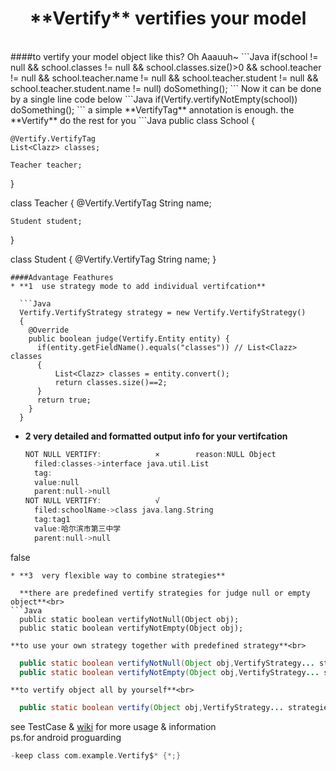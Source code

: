 <h1 align="center">**Vertify** vertifies your model</h1><br>
####to vertify your model object like this? Oh Aaauuh~
```Java
if(school != null && school.classes != null && school.classes.size()>0 && school.teacher != null
                  && school.teacher.name != null && school.teacher.student != null && school.teacher.student.name != null)
  doSomething();
```
Now it can be done by a single line code below
```Java
if(Vertify.vertifyNotEmpty(school))
  doSomething();
```
a simple **VertifyTag** annotation is enough. the **Vertify** do the rest for you
```Java
  public class School {

    @Vertify.VertifyTag
    List<Clazz> classes;

    Teacher teacher;
  }

  class Teacher
  {
    @Vertify.VertifyTag
    String name;
    
    Student student;
  }
  
  class Student
  {
    @Vertify.VertifyTag
    String name;
  }
```
####Advantage Feathures
* **1  use strategy mode to add individual vertifcation**

  ```Java
  Vertify.VertifyStrategy strategy = new Vertify.VertifyStrategy()
  {
    @Override
    public boolean judge(Vertify.Entity entity) {
      if(entity.getFieldName().equals("classes")) // List<Clazz> classes 
      {
          List<Clazz> classes = entity.convert();
          return classes.size()==2;
      }
      return true;
    }
  }
  ```
* **2  very detailed and formatted output info for your vertifcation**

  ```c
  NOT NULL VERTIFY:            ×		reason:NULL Object	
  	filed:classes->interface java.util.List
  	tag:
  	value:null
  	parent:null->null
  NOT NULL VERTIFY:            √	
  	filed:schoolName->class java.lang.String
  	tag:tag1
  	value:哈尔滨市第三中学
  	parent:null->null
false
  ```
* **3  very flexible way to combine strategies**

    **there are predefined vertify strategies for judge null or empty object**<br>
  ```Java
    public static boolean vertifyNotNull(Object obj);
    public static boolean vertifyNotEmpty(Object obj);
  ```
    **to use your own strategy together with predefined strategy**<br>
  ```Java
    public static boolean vertifyNotNull(Object obj,VertifyStrategy... strategies)
    public static boolean vertifyNotEmpty(Object obj,VertifyStrategy... strategies)
  ```
    **to vertify object all by yourself**<br>
  ```Java
    public static boolean vertify(Object obj,VertifyStrategy... strategies)
  ```
see TestCase & [wiki](https://github.com/jy01331184/magicLib/wiki) for more usage & information<br>
ps.for android proguarding  
```c
-keep class com.example.Vertify$* {*;}
```
